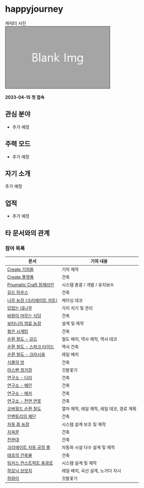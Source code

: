 # happyjourney

캐릭터 사진  
![캐릭터](../../asset/blank_img.jpg)

**2023-04-15 첫 접속**
## 관심 분야

- 추가 예정

## 주력 모드

- 추가 예정

## 자기 소개

추가 예정

## 업적

- 추가 예정

## 타 문서와의 관계
<!-- 참여 목록 -->
<!-- tag_target_open:reverse_link_list:member_contribute -->
<!-- tag_arg:preset:member_contribute -->
### 참여 목록
|문서|기여 내용|
|---|---|
|[Create 기차들](../systems/create_trains.md)|기차 제작|
|[Create 플랫폼](../buildings/create_platform.md)|건축|
|[Pnumatic Craft 정제라인](../systems/pc_refiner_line.md)|시스템 총괄 / 개발 / 유지보수|
|[길드 하우스](../buildings/guild_house.md)|건축|
|[나무 농장 (크리에이트 카트)](../systems/tree_farm_create_cart.md)|케이싱 데코|
|[답없는 대나무](../buildings/bamboo_hell.md)|가지 치기 및 관리|
|[바람이 머무는 식당](../buildings/windy_restaurant.md)|건축|
|[보타니아 염료 농장](../systems/botania_dye_farm.md)|설계 및 제작|
|[붉은 시계탑](../buildings/red_clocktower.md)|건축|
|[순환 철도 - 길드](../buildings/ocr_the_guild.md)|철도 배치, 역사 제작, 역사 데코|
|[순환 철도 - 스파크 타이드](../buildings/ocr_spark_tide.md)|역사 건축|
|[순환 철도 - 크라시움](../buildings/ocr_cratium.md)|레일 배치|
|[식물의 방](../buildings/room_of_plant.md)|건축|
|[아스펜 정거장](../buildings/ocr_aspen_station.md)|깃발꽃기|
|[연구소 - 다리](../buildings/lab_bridge.md)|건축|
|[연구소 - 메인](../buildings/lab.md)|건축|
|[연구소 - 메카](../buildings/lab_meka_lab.md)|건축|
|[연구소 - 천연 연못](../buildings/lab_pond.md)|건축|
|[오버월드 순환 철도](../buildings/overworld_circular_railway.md)|열차 제작, 레일 제작, 레일 데코, 경로 계획|
|[인벤토리의 제단](../buildings/inventory_altar.md)|건축|
|[자동 몹 농장](../systems/auto_mob_farm.md)|시스템 설계 보조 및 제작|
|[지옥문](../buildings/door_of_hell.md)|건축|
|[천문대](../buildings/observatory.md)|건축|
|[크리에이트 자동 공정 룸](../systems/create_auto_factory.md)|자동화 시설 다수 설계 및 제작|
|[태초의 건축물](../buildings/primitive_building.md)|건축|
|[팅커스 컨스트럭트 용광로](../systems/tc_smeltery.md)|시스템 설계 및 제작|
|[하모닉 브릿지](../buildings/ocr_harmonic_bridge.md)|레일 배치, 곡선 설계, 노가다 지시|
|[하와이](../buildings/howai.md)|깃발꽃기|
<!-- tag_close -->